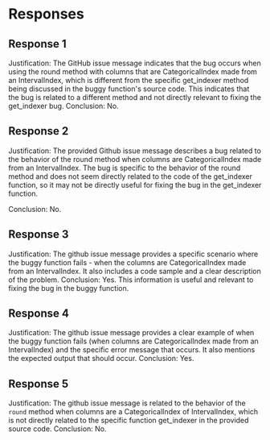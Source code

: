 # Responses
## Response 1
Justification: The GitHub issue message indicates that the bug occurs when using the round method with columns that are CategoricalIndex made from an IntervalIndex, which is different from the specific get_indexer method being discussed in the buggy function's source code. This indicates that the bug is related to a different method and not directly relevant to fixing the get_indexer bug.
Conclusion: No.

## Response 2
Justification: The provided Github issue message describes a bug related to the behavior of the round method when columns are CategoricalIndex made from an IntervalIndex. The bug is specific to the behavior of the round method and does not seem directly related to the code of the get_indexer function, so it may not be directly useful for fixing the bug in the get_indexer function.

Conclusion: No.

## Response 3
Justification: The github issue message provides a specific scenario where the buggy function fails - when the columns are CategoricalIndex made from an IntervalIndex. It also includes a code sample and a clear description of the problem.
Conclusion: Yes. This information is useful and relevant to fixing the bug in the buggy function.

## Response 4
Justification: The github issue message provides a clear example of when the buggy function fails (when columns are CategoricalIndex made from an IntervalIndex) and the specific error message that occurs. It also mentions the expected output that should occur.
Conclusion: Yes.

## Response 5
Justification: The github issue message is related to the behavior of the `round` method when columns are a CategoricalIndex of IntervalIndex, which is not directly related to the specific function get_indexer in the provided source code.
Conclusion: No.

